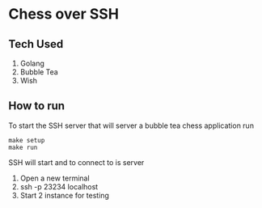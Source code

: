 # Chess over SSH

## Tech Used
1. Golang
2. Bubble Tea
3. Wish

## How to run
To start the SSH server that will server a bubble tea chess application run 
```shell
make setup
make run
```
SSH will start and to connect to is server
1. Open a new terminal
2. ssh -p 23234 localhost
3. Start 2 instance for testing


<!-- Think to learn
1. Project Structure
2. Goroutines
3. Channels
4. Pointers
6. Context
5. Mutex  -->
